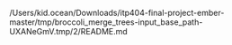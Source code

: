 /Users/kid.ocean/Downloads/itp404-final-project-ember-master/tmp/broccoli_merge_trees-input_base_path-UXANeGmV.tmp/2/README.md